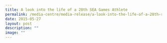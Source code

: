 ```yaml
---
title: A look into the life of a 28th SEA Games Athlete
permalink: /media-centre/media-release/a-look-into-the-life-of-a-28th-sea-games-athlete/
date: 2015-05-27
layout: post
description: ""
image: ""
---
```

